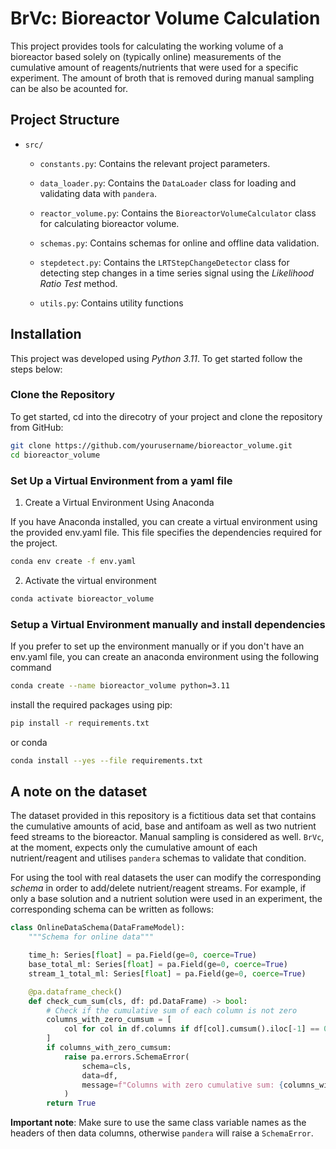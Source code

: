 # BrVc: Bioreactor Volume Calculation

This project provides tools for calculating the working volume of a bioreactor based solely on (typically online) measurements of the cumulative amount of reagents/nutrients that were used for a specific experiment. The amount of broth that is removed during manual sampling can be also be acounted for.  

## Project Structure

- `src/`
  - `constants.py`: Contains the relevant project parameters. 

  - `data_loader.py`: Contains the `DataLoader` class for loading and validating data with `pandera`.

  - `reactor_volume.py`: Contains the `BioreactorVolumeCalculator` class for calculating bioreactor volume.

  - `schemas.py`: Contains schemas for online and offline data validation.

  - `stepdetect.py`: Contains the `LRTStepChangeDetector` class for detecting step changes in a time series signal using the *Likelihood Ratio Test* method.

  - `utils.py`: Contains utility functions

## Installation

This project was developed using *Python 3.11*. To get started follow the steps below:

### Clone the Repository

To get started, cd into the direcotry of your project and clone the repository from GitHub:

```sh
git clone https://github.com/yourusername/bioreactor_volume.git
cd bioreactor_volume
```
### Set Up a Virtual Environment from a yaml file
1. Create a Virtual Environment Using Anaconda

If you have Anaconda installed, you can create a virtual environment using the provided env.yaml file. This file specifies the dependencies required for the project.

```sh
conda env create -f env.yaml
```
2. Activate the virtual environment

```sh
conda activate bioreactor_volume
```
### Setup a Virtual Environment manually and install dependencies
If you prefer to set up the environment manually or if you don't have an env.yaml file, you can create an anaconda environment using the following command 

```sh
conda create --name bioreactor_volume python=3.11
```

install the required packages using pip:

```sh
pip install -r requirements.txt
```
or conda

```sh
conda install --yes --file requirements.txt
```

## A note on the dataset

The dataset provided in this repository is a fictitious data set that contains the cumulative amounts of acid, base and antifoam as well as two nutrient feed streams to the bioreactor. Manual sampling is considered as well. `BrVc`, at the moment, expects only the cumulative amount of each nutrient/reagent and utilises `pandera` schemas to validate that condition.

For using the tool with real datasets the user can modify the corresponding *schema* in order to add/delete nutrient/reagent streams. For example, if only a base solution and a nutrient solution were used in an experiment, the corresponding schema can be written as follows:

```py
class OnlineDataSchema(DataFrameModel):
    """Schema for online data"""

    time_h: Series[float] = pa.Field(ge=0, coerce=True)
    base_total_ml: Series[float] = pa.Field(ge=0, coerce=True)
    stream_1_total_ml: Series[float] = pa.Field(ge=0, coerce=True)

    @pa.dataframe_check()
    def check_cum_sum(cls, df: pd.DataFrame) -> bool:
        # Check if the cumulative sum of each column is not zero
        columns_with_zero_cumsum = [
            col for col in df.columns if df[col].cumsum().iloc[-1] == 0
        ]
        if columns_with_zero_cumsum:
            raise pa.errors.SchemaError(
                schema=cls,
                data=df,
                message=f"Columns with zero cumulative sum: {columns_with_zero_cumsum}",
            )
        return True
```

**Important note**: Make sure to use the same class variable names as the headers of then data columns, otherwise `pandera` will raise a `SchemaError`.  










